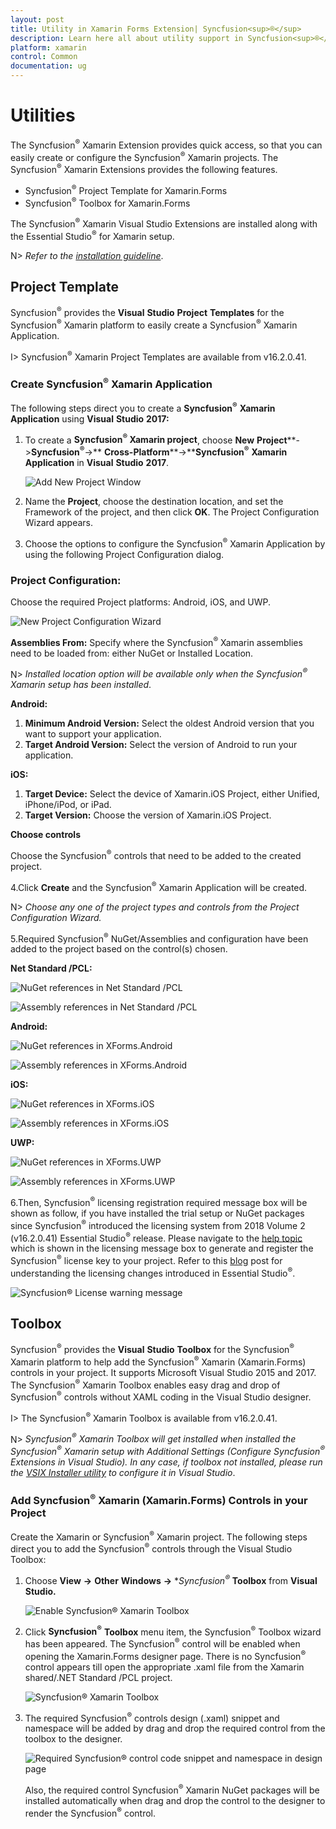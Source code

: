 ```yaml
---
layout: post
title: Utility in Xamarin Forms Extension| Syncfusion<sup>®</sup>
description: Learn here all about utility support in Syncfusion<sup>®</sup> Essential<sup>®</sup> Xamarin platforms, it's elements and more.
platform: xamarin
control: Common 
documentation: ug
---
```


# Utilities

The Syncfusion<sup>®</sup> Xamarin Extension provides quick access, so that you can easily create or configure the Syncfusion<sup>®</sup> Xamarin projects. The Syncfusion<sup>®</sup> Xamarin Extensions provides the following features.

* Syncfusion<sup>®</sup> Project Template for Xamarin.Forms
* Syncfusion<sup>®</sup> Toolbox for Xamarin.Forms

The Syncfusion<sup>®</sup> Xamarin Visual Studio Extensions are installed along with the Essential Studio<sup>®</sup> for Xamarin setup.

N> *Refer to the [installation guideline](https://help.syncfusion.com/common/essential-studio/installation/install-using-the-web-installer)*.


## Project Template

Syncfusion<sup>®</sup> provides the **Visual** **Studio** **Project** **Templates** for the Syncfusion<sup>®</sup> Xamarin platform to easily create a Syncfusion<sup>®</sup> Xamarin Application.

I> Syncfusion<sup>®</sup> Xamarin Project Templates are available from v16.2.0.41.

### Create Syncfusion<sup>®</sup> Xamarin Application

The following steps direct you to create a **Syncfusion<sup>®</sup>** **Xamarin** **Application** using  **Visual** **Studio** **2017:**

1. To create a **Syncfusion<sup>®</sup> Xamarin project**, choose **New** **Project****->****Syncfusion<sup>®</sup>****->** **Cross-Platform****->****Syncfusion<sup>®</sup>** **Xamarin** **Application** in **Visual** **Studio** **2017**.

     ![Add New Project Window](Syncfusion-Project-Templates_images/Syncfusion-Project-Templates_img1.jpeg)

2. Name the **Project**, choose the destination location, and set the Framework of the project, and then click **OK**. The Project Configuration Wizard appears.
   
3. Choose the options to configure the Syncfusion<sup>®</sup> Xamarin Application by using the following Project Configuration dialog.

### Project Configuration:

Choose the required Project platforms: Android, iOS, and UWP. 

![New Project Configuration Wizard](Syncfusion-Project-Templates_images/Syncfusion-Project-Templates_img2.jpeg)

**Assemblies From:** Specify where the Syncfusion<sup>®</sup> Xamarin assemblies need to be loaded from: either NuGet or Installed Location.

N> *Installed location option will be available only when the Syncfusion<sup>®</sup> Xamarin setup has been installed*.

**Android:**

1.	**Minimum Android Version:** Select the oldest Android version that you want to support your application. 
2.	**Target Android Version:** Select the version of Android to run your application. 

**iOS:**

1.	**Target Device:**  Select the device of Xamarin.iOS Project, either Unified, iPhone/iPod, or iPad.
2.	**Target Version:** Choose the version of Xamarin.iOS Project.

**Choose controls**

Choose the Syncfusion<sup>®</sup> controls that need to be added to the created project. 

4.Click **Create** and the Syncfusion<sup>®</sup> Xamarin Application will be created.

   N> *Choose any one of the project types and controls from the Project Configuration Wizard.*

5.Required Syncfusion<sup>®</sup> NuGet/Assemblies and configuration have been added to the project based on the control(s) chosen.

   **Net Standard /PCL:**

   ![NuGet references in Net Standard /PCL](Syncfusion-Project-Templates_images/Syncfusion-Project-Templates_img3.jpeg)

   ![Assembly references in Net Standard /PCL](Syncfusion-Project-Templates_images/Syncfusion-Project-Templates_img4.jpeg)

   **Android:**

   ![NuGet references in XForms.Android](Syncfusion-Project-Templates_images/Syncfusion-Project-Templates_img5.jpeg)

   ![Assembly references in XForms.Android](Syncfusion-Project-Templates_images/Syncfusion-Project-Templates_img6.jpeg)

   **iOS:**

   ![NuGet references in XForms.iOS](Syncfusion-Project-Templates_images/Syncfusion-Project-Templates_img7.jpeg)

   ![Assembly references in XForms.iOS](Syncfusion-Project-Templates_images/Syncfusion-Project-Templates_img8.jpeg)

   **UWP:**

   ![NuGet references in XForms.UWP](Syncfusion-Project-Templates_images/Syncfusion-Project-Templates_img9.jpeg)

   ![Assembly references in XForms.UWP](Syncfusion-Project-Templates_images/Syncfusion-Project-Templates_img10.jpeg)

6.Then, Syncfusion<sup>®</sup> licensing registration required message box will be shown as follow, if you have installed the trial setup or NuGet packages since Syncfusion<sup>®</sup> introduced the licensing system from 2018 Volume 2 (v16.2.0.41) Essential Studio<sup>®</sup> release. Please navigate to the [help topic](https://help.syncfusion.com/common/essential-studio/licensing/license-key#how-to-generate-syncfusion-license-key) which is shown in the licensing message box to generate and register the Syncfusion<sup>®</sup> license key to your project. Refer to this [blog](https://blog.syncfusion.com/post/Whats-New-in-2018-Volume-2-Licensing-Changes-in-the-1620x-Version-of-Essential-Studio.aspx) post for understanding the licensing changes introduced in Essential Studio<sup>®</sup>.

   ![Syncfusion<sup>®</sup> License warning message](Syncfusion-Project-Templates_images/Syncfusion-Project-Templates_img11.jpeg)

## Toolbox

Syncfusion<sup>®</sup> provides the **Visual** **Studio** **Toolbox** for the Syncfusion<sup>®</sup> Xamarin platform to help add the Syncfusion<sup>®</sup> Xamarin (Xamarin.Forms) controls in your project. It supports Microsoft Visual Studio 2015 and 2017. The Syncfusion<sup>®</sup> Xamarin Toolbox enables easy drag and drop of Syncfusion<sup>®</sup> controls without XAML coding in the Visual Studio designer.

I> The Syncfusion<sup>®</sup> Xamarin Toolbox is available from v16.2.0.41.

N> *Syncfusion<sup>®</sup> Xamarin Toolbox will get installed when installed the Syncfusion<sup>®</sup> Xamarin setup with Additional Settings (Configure Syncfusion<sup>®</sup> Extensions in Visual Studio). In any case, if toolbox not installed, please run the [VSIX Installer utility](https://help.syncfusion.com/common/essential-studio/utilities#vsix-installer) to configure it in Visual Studio*.

### Add Syncfusion<sup>®</sup> Xamarin (Xamarin.Forms) Controls in your Project

Create the Xamarin or Syncfusion<sup>®</sup> Xamarin project. The following steps direct you to add the Syncfusion<sup>®</sup> controls through the Visual Studio Toolbox:

1. Choose **View** **->** **Other** **Windows** **->** **Syncfusion<sup>®</sup>* **Toolbox** from **Visual** **Studio.**

    ![Enable Syncfusion<sup>®</sup> Xamarin Toolbox](Toolbox_images/Toolbox_img1.jpeg)

2. Click **Syncfusion<sup>®</sup>** **Toolbox** menu item, the Syncfusion<sup>®</sup> Toolbox wizard has been appeared. The Syncfusion<sup>®</sup> control will be enabled when opening the Xamarin.Forms designer page. There is no Syncfusion<sup>®</sup> control appears till open the appropriate .xaml file from the Xamarin shared/.NET Standard /PCL project.

    ![Syncfusion<sup>®</sup> Xamarin Toolbox](Toolbox_images/Toolbox_img2.jpeg)

3. The required Syncfusion<sup>®</sup> controls design (.xaml) snippet and namespace will be added by drag and drop the required control from the toolbox to the designer.

    ![Required Syncfusion<sup>®</sup> control code snippet and namespace in design page](Toolbox_images/Toolbox-img3.jpg)

   Also, the required control Syncfusion<sup>®</sup> Xamarin NuGet packages will be installed automatically when drag and drop the control to the designer to render the Syncfusion<sup>®</sup> control.

